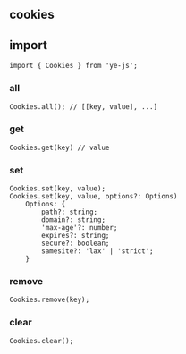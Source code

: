 ## cookies

## import 
```
import { Cookies } from 'ye-js';
```

### all
```
Cookies.all(); // [[key, value], ...]
```

### get
```
Cookies.get(key) // value
```

### set
```
Cookies.set(key, value);
Cookies.set(key, value, options?: Options)
    Options: {
        path?: string;
        domain?: string;
        'max-age'?: number;
        expires?: string;
        secure?: boolean;
        samesite?: 'lax' | 'strict';
    }
```

### remove
```
Cookies.remove(key);
```

### clear
```
Cookies.clear();
```